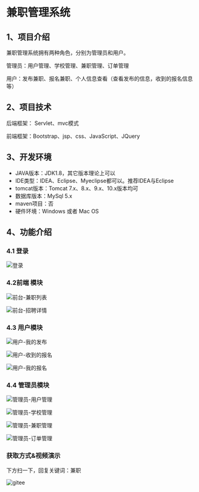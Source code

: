 # 兼职管理系统


## 1、项目介绍

兼职管理系统拥有两种角色，分别为管理员和用户。

管理员：用户管理、学校管理、兼职管理、订单管理

用户：发布兼职、报名兼职、个人信息查看（查看发布的信息，收到的报名信息等）


## 2、项目技术

后端框架： Servlet、mvc模式

前端框架：Bootstrap、jsp、css、JavaScript、JQuery

## 3、开发环境

- JAVA版本：JDK1.8，其它版本理论上可以
- IDE类型：IDEA、Eclipse、Myeclipse都可以。推荐IDEA与Eclipse
- tomcat版本：Tomcat 7.x、8.x、9.x、10.x版本均可
- 数据库版本：MySql 5.x
- maven项目：否
- 硬件环境：Windows 或者 Mac OS


## 4、功能介绍

### 4.1 登录

![登录](https://project-images-1256969109.cos.ap-chongqing.myqcloud.com/Typora-Images/202206052146882.jpg)

### 4.2前端 模块

![前台-兼职列表](https://project-images-1256969109.cos.ap-chongqing.myqcloud.com/Typora-Images/202206052146043.jpg)

![前台-招聘详情](https://project-images-1256969109.cos.ap-chongqing.myqcloud.com/Typora-Images/202206052146643.jpg)

### 4.3 用户模块

![用户-我的发布](https://project-images-1256969109.cos.ap-chongqing.myqcloud.com/Typora-Images/202206052146464.jpg)

![用户-收到的报名](https://project-images-1256969109.cos.ap-chongqing.myqcloud.com/Typora-Images/202206052146715.jpg)

![用户-我的报名](https://project-images-1256969109.cos.ap-chongqing.myqcloud.com/Typora-Images/202206052146446.jpg)

### 4.4 管理员模块

![管理员-用户管理](https://project-images-1256969109.cos.ap-chongqing.myqcloud.com/Typora-Images/202206052146008.jpg)

![管理员-学校管理](https://project-images-1256969109.cos.ap-chongqing.myqcloud.com/Typora-Images/202206052146126.jpg)

![管理员-兼职管理](https://project-images-1256969109.cos.ap-chongqing.myqcloud.com/Typora-Images/202206052146497.jpg)

![管理员-订单管理](https://project-images-1256969109.cos.ap-chongqing.myqcloud.com/Typora-Images/202206052146633.jpg)

### 获取方式&视频演示

下方扫一下，回复关键词：兼职

![gitee](https://project-images-1256969109.cos.ap-chongqing.myqcloud.com/Typora-Images/202309291447341.png)
